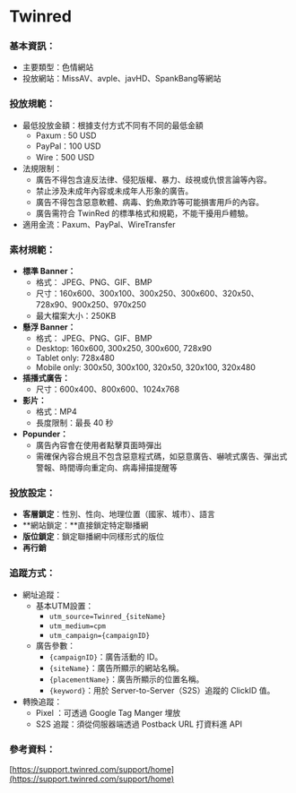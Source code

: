 # Twinred   
### **基本資訊：**   
- 主要類型：色情網站   
- 投放網站：MissAV、avple、javHD、SpankBang等網站   
   
   
### 投放規範：   
- 最低投放金額：根據支付方式不同有不同的最低金額   
    - Paxum : 50 USD   
    - PayPal：100 USD   
    - Wire：500 USD    
- 法規限制：   
    - 廣告不得包含違反法律、侵犯版權、暴力、歧視或仇恨言論等內容。   
    - 禁止涉及未成年內容或未成年人形象的廣告。   
    - 廣告不得包含惡意軟體、病毒、釣魚欺詐等可能損害用戶的內容。   
    - 廣告需符合 TwinRed 的標準格式和規範，不能干擾用戶體驗。   
- 適用金流：Paxum、PayPal、WireTransfer   
   
###    
### 素材規範：   
- **標準 Banner：**   
    - 格式： JPEG、PNG、GIF、BMP   
    - 尺寸：160x600、300x100、300x250、300x600、320x50、728x90、900x250、970x250   
    - 最大檔案大小：250KB   
- **懸浮 Banner：**   
    - 格式： JPEG、PNG、GIF、BMP   
    - Desktop: 160x600, 300x250, 300x600, 728x90   
    - Tablet only: 728x480   
    - Mobile only: 300x50, 300x100, 320x50, 320x100, 320x480   
- **插播式廣告：**   
    - 尺寸：600x400、800x600、1024x768   
- **影片：**   
    - 格式：MP4   
    - 長度限制：最長 40 秒   
- **Popunder：**   
    - 廣告內容會在使用者點擊頁面時彈出   
    - 需確保內容合規且不包含惡意程式碼，如惡意廣告、嚇唬式廣告、彈出式警報、時間導向重定向、病毒掃描提醒等   
   
### 投放設定：   
- **客層鎖定**：性別、性向、地理位置（國家、城市）、語言   
- **網站鎖定：**直接鎖定特定聯播網   
- **版位鎖定**：鎖定聯播網中同樣形式的版位   
- **再行銷**   
   
   
### 追蹤方式：   
- 網址追蹤：   
    - 基本UTM設置：   
        - `utm_source=Twinred_{siteName}`   
        - `utm_medium=cpm`  
        - `utm_campaign={campaignID}`   
    - 廣告參數：   
        - `{campaignID}`：廣告活動的 ID。   
        - `{siteName}`：廣告所顯示的網站名稱。   
        - `{placementName}`：廣告所顯示的位置名稱。   
        - `{keyword}`：用於 Server-to-Server（S2S）追蹤的 ClickID 值。   
- 轉換追蹤：   
    - Pixel ：可透過 Google Tag Manger 埋放   
    - S2S 追蹤：須從伺服器端透過 Postback URL 打資料進 API   
   
###    
### 參考資料：   
[https://support.twinred.com/support/home](https://support.twinred.com/support/home)    
   
